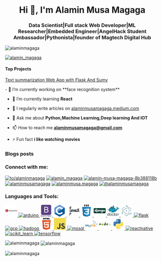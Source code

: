 <h1 align="center">Hi 👋, I'm Alamin Musa Magaga</h1>
<h3 align="center">Data Scientist|Full stack Web Developer|ML Researcher|Embedded Engineer|AngelHack Student Ambassador|Pythonista|founder of Magtech Digital Hub</h3>

<p align="left"> <img src="https://komarev.com/ghpvc/?username=alaminmagaga&label=Profile%20views&color=0e75b6&style=flat" alt="alaminmagaga" /> </p>



<p align="left"> <a href="https://twitter.com/alamin_magaga" target="blank"><img src="https://img.shields.io/twitter/follow/alamin_magaga?logo=twitter&style=for-the-badge" alt="alamin_magaga" /></a> </p>
<h4 align="left">Top Projects</h4>

<p align="left"> <a href="titanic-model1.herokuapp.com" target="blank">Text summarization Web App with Flask And Sumy</a> </p>
- 🔭 I’m currently working on **face recognition system**

- 🌱 I’m currently learning **React**

- 📝 I regularly write articles on [alaminmusamagaga.medium.com](alaminmusamagaga.medium.com)

- 💬 Ask me about **Python,Machine Learning,Deep learning And IOT**

- 📫 How to reach me **alaminmusamagaga@gmail.com**

- ⚡ Fun fact **i like watching movies**

### Blogs posts
<!-- BLOG-POST-LIST:START -->
<!-- BLOG-POST-LIST:END -->

<h3 align="left">Connect with me:</h3>
<p align="left">
<a href="https://dev.to/to/alaminmagaga" target="blank"><img align="center" src="https://cdn.jsdelivr.net/npm/simple-icons@3.0.1/icons/dev-dot-to.svg" alt="to/alaminmagaga" height="30" width="40" /></a>
<a href="https://twitter.com/alamin_magaga" target="blank"><img align="center" src="https://raw.githubusercontent.com/rahuldkjain/github-profile-readme-generator/master/src/images/icons/Social/twitter.svg" alt="alamin_magaga" height="30" width="40" /></a>
<a href="https://linkedin.com/in/alamin-musa-magaga-8b388118b" target="blank"><img align="center" src="https://raw.githubusercontent.com/rahuldkjain/github-profile-readme-generator/master/src/images/icons/Social/linked-in-alt.svg" alt="alamin-musa-magaga-8b388118b" height="30" width="40" /></a>
<a href="https://kaggle.com/alaminmusamagaga" target="blank"><img align="center" src="https://raw.githubusercontent.com/rahuldkjain/github-profile-readme-generator/master/src/images/icons/Social/kaggle.svg" alt="alaminmusamagaga" height="30" width="40" /></a>
<a href="https://fb.com/alaminmusa.magaga" target="blank"><img align="center" src="https://raw.githubusercontent.com/rahuldkjain/github-profile-readme-generator/master/src/images/icons/Social/facebook.svg" alt="alaminmusa.magaga" height="30" width="40" /></a>
<a href="https://medium.com/@alaminmusamagaga" target="blank"><img align="center" src="https://raw.githubusercontent.com/rahuldkjain/github-profile-readme-generator/master/src/images/icons/Social/medium.svg" alt="@alaminmusamagaga" height="30" width="40" /></a>
</p>

<h3 align="left">Languages and Tools:</h3>
<p align="left"> <a href="https://angular.io" target="_blank"> <img src="https://raw.githubusercontent.com/devicons/devicon/master/icons/angularjs/angularjs-original-wordmark.svg" alt="angularjs" width="40" height="40"/> </a> <a href="https://www.arduino.cc/" target="_blank"> <img src="https://cdn.worldvectorlogo.com/logos/arduino-1.svg" alt="arduino" width="40" height="40"/> </a> <a href="https://getbootstrap.com" target="_blank"> <img src="https://raw.githubusercontent.com/devicons/devicon/master/icons/bootstrap/bootstrap-plain-wordmark.svg" alt="bootstrap" width="40" height="40"/> </a> <a href="https://www.cprogramming.com/" target="_blank"> <img src="https://raw.githubusercontent.com/devicons/devicon/master/icons/c/c-original.svg" alt="c" width="40" height="40"/> </a> <a href="https://canvasjs.com" target="_blank"> <img src="https://raw.githubusercontent.com/Hardik0307/Hardik0307/master/assets/canvasjs-charts.svg" alt="canvasjs" width="40" height="40"/> </a> <a href="https://www.w3schools.com/css/" target="_blank"> <img src="https://raw.githubusercontent.com/devicons/devicon/master/icons/css3/css3-original-wordmark.svg" alt="css3" width="40" height="40"/> </a> <a href="https://www.djangoproject.com/" target="_blank"> <img src="https://raw.githubusercontent.com/devicons/devicon/master/icons/django/django-original.svg" alt="django" width="40" height="40"/> </a> <a href="https://www.docker.com/" target="_blank"> <img src="https://raw.githubusercontent.com/devicons/devicon/master/icons/docker/docker-original-wordmark.svg" alt="docker" width="40" height="40"/> </a> <a href="https://www.electronjs.org" target="_blank"> <img src="https://raw.githubusercontent.com/devicons/devicon/master/icons/electron/electron-original.svg" alt="electron" width="40" height="40"/> </a> <a href="https://flask.palletsprojects.com/" target="_blank"> <img src="https://www.vectorlogo.zone/logos/pocoo_flask/pocoo_flask-icon.svg" alt="flask" width="40" height="40"/> </a> <a href="https://cloud.google.com" target="_blank"> <img src="https://www.vectorlogo.zone/logos/google_cloud/google_cloud-icon.svg" alt="gcp" width="40" height="40"/> </a> <a href="https://hadoop.apache.org/" target="_blank"> <img src="https://www.vectorlogo.zone/logos/apache_hadoop/apache_hadoop-icon.svg" alt="hadoop" width="40" height="40"/> </a> <a href="https://www.w3.org/html/" target="_blank"> <img src="https://raw.githubusercontent.com/devicons/devicon/master/icons/html5/html5-original-wordmark.svg" alt="html5" width="40" height="40"/> </a> <a href="https://developer.mozilla.org/en-US/docs/Web/JavaScript" target="_blank"> <img src="https://raw.githubusercontent.com/devicons/devicon/master/icons/javascript/javascript-original.svg" alt="javascript" width="40" height="40"/> </a> <a href="https://www.microsoft.com/en-us/sql-server" target="_blank"> <img src="https://www.svgrepo.com/show/303229/microsoft-sql-server-logo.svg" alt="mssql" width="40" height="40"/> </a> <a href="https://www.mysql.com/" target="_blank"> <img src="https://raw.githubusercontent.com/devicons/devicon/master/icons/mysql/mysql-original-wordmark.svg" alt="mysql" width="40" height="40"/> </a> <a href="https://nodejs.org" target="_blank"> <img src="https://raw.githubusercontent.com/devicons/devicon/master/icons/nodejs/nodejs-original-wordmark.svg" alt="nodejs" width="40" height="40"/> </a> <a href="https://www.python.org" target="_blank"> <img src="https://raw.githubusercontent.com/devicons/devicon/master/icons/python/python-original.svg" alt="python" width="40" height="40"/> </a> <a href="https://reactnative.dev/" target="_blank"> <img src="https://reactnative.dev/img/header_logo.svg" alt="reactnative" width="40" height="40"/> </a> <a href="https://scikit-learn.org/" target="_blank"> <img src="https://upload.wikimedia.org/wikipedia/commons/0/05/Scikit_learn_logo_small.svg" alt="scikit_learn" width="40" height="40"/> </a> <a href="https://www.tensorflow.org" target="_blank"> <img src="https://www.vectorlogo.zone/logos/tensorflow/tensorflow-icon.svg" alt="tensorflow" width="40" height="40"/> </a> </p>

<p><img align="left" src="https://github-readme-stats.vercel.app/api/top-langs?username=alaminmagaga&show_icons=true&locale=en&layout=compact" alt="alaminmagaga" /></p>

<p>&nbsp;<img align="center" src="https://github-readme-stats.vercel.app/api?username=alaminmagaga&show_icons=true&locale=en" alt="alaminmagaga" /></p>

<p><img align="center" src="https://github-readme-streak-stats.herokuapp.com/?user=alaminmagaga&" alt="alaminmagaga" /></p>
